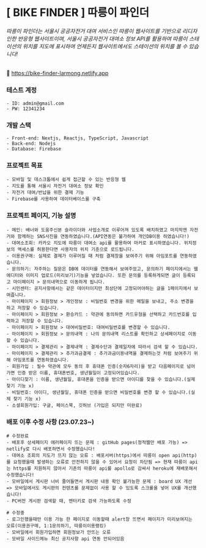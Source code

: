 
# [ BIKE FINDER ] 따릉이 파인더

###### 따릉이 파인더는 서울시 공공자전거 대여 서비스인 따릉이 웹사이트를 기반으로 리디자인한 반응형 웹사이트이며, 서울시 공공자전거 대여소 정보 API를 활용하여 따릉이 스테이션의 위치를 지도에 표시하여 언제든지 웹사이트에서도 스테이션의 위치를 볼 수 있습니다!

🔗 https://bike-finder-larmong.netlify.app

### 테스트 계정
    - ID: admin@gmail.com
    - PW: 12341234

### 개발 스택
    - Front-end: Nextjs, Reactjs, TypeScript, Javascript
    - Back-end: Nodejs
    - Database: Firebase

### 프로젝트 목표
    - 모바일 및 데스크톱에서 쉽게 접근할 수 있는 반응형 웹
    - 지도를 통해 서울시 자전거 대여소 정보 확인
    - 자전거 대여/반납을 위한 결제 기능
    - Firebase를 사용하여 데이터베이스를 구축

### 프로젝트 페이지, 기능 설명
    - 메인: 배너와 도움주신분 슬라이더와 사업소개로 이루어져 있도록 배치하였고 마지막엔 자전거와 함께하는 SNS사진을 연동하였습니다.(API연동은 불가하여 개인DB이용 하였습니다!)
    - 대여소조회: 카카오 지도에 따릉이 대여소 api를 활용하여 마커로 표시하였습니다. 위치정보의 액세스를 허용한다면 사용자의 위치 기준으로 로드됩니다.
    - 이용권구매: 실제로 결제가 이루어질 때 처럼 결제창을 보여주기 위해 아임포트를 연동하였습니다.
    - 문의하기: 자주하는 질문은 DB에 데이터를 연동해서 보여주었고, 문의하기 페이지에서는 웹 에디터와 이미지 업로드(미리보기)기능을 넣었습니다. 또한 문의를 등록하게되면 글이 등록되고 마이페이지 > 문의내역으로 이동하게 됩니다.
    - 시민센터: 공지사항에서는 같은 데이터이지만 최상단에 고정되어야하는 글을 1페이지에서 보여줍니다.
    - 마이페이지 > 회원정보 > 개인정보 : 비밀번호 변경을 위한 메일을 보내고, 주소 변경을 하고 저장할 수 있습니다.
    - 마이페이지 > 회원정보 > 환승카드 : 약관에 동의하면 카드유형을 선택하고 카드번호를 입력하고 저장할 수 있습니다.
    - 마이페이지 > 회원정보 > 대여비밀번호: 대여비밀번호를 변경할 수 있습니다.
    - 마이페이지 > 회원정보 > 문의내역 : 나의 문의내역 리스트를 확인하고 상세페이지로 이동할 수 있습니다.
    - 마이페이지 > 결제관리 > 결제내역 : 결제수단과 결제일자에 따라서 검색 할 수 있습니다.
    - 마이페이지 > 결제관리 > 추가과금결제 : 추가과금이용내역을 결제하는것 처럼 보여주기 위해 아임포트를 연동하였습니다.
    - 회원가입 : 필수 약관에 모두 동의 후 휴대폰 인증(숫자6자리)을 받고 다음페이지로 넘어가면 인증 받은 이름, 휴대폰번호, 생년월일이 고정되어있습니다.
    - 아이디찾기 : 이름, 생년월일, 휴대폰을 인증을 받으면 아이디를 찾을 수 있습니다.(실제 찾기 기능 x)
    - 비밀번호: 아이디, 생년월일, 휴대폰 인증을 받으면 비밀번호를 변경 할 수 있습니다.(실제 찾기 기능 x)
    - 소셜회원가입: 구글, 페이스북, 깃허브 (가입은 되지만 미완료)

### 배포 이후 수정 사항 (23.07.23~)
    # 수정완료
    - 배포후 상세페이지 에러페이지 뜨는 문제 : gitHub pages(정적웹만 배포 가능) => netlify로 다시 배포하면서 수정했습니다!
    - 대여소 조회의 지도가 뜨지 않는 오류 : 배포서버(https)에서 따릉이 open api(http)를 요청했을때 발생하는 오류로 안전하지 않을 수 있어서 요청이 차단됨 => 현재 따릉이 api는 https를 지원하지 않아서 기존의 따릉이 api를 apollo로 감싸서 heroku에 재배포해서 수정했습니다!
    - 모바일에서 게시판 너비 줄어들면서 게시판 내용 확인 불가능한 문제 : board UX 개선 => 모바일에서도 게시판의 컨텐츠를 문제없이 사용 할 수 있도록 스크롤을 넣어 UX를 개선했습니다!
    - PC버전 게시판 검색할 때, 엔터키로 검색 가능하도록 수정

    # 수정중
    - 로그인했을때만 이용 가능 한 페이지로 이동할때 alert창 뜨면서 페이지가 미리보여지는 오류(이용권구매, 1:1문의하기, 따릉이이용랭킹)
    - 모바일에서 회원가입하면 회원정보가 안뜨는 오류
    - 모바일 사이드메뉴 최신 공지사항 api 연동 안되어있음

    
